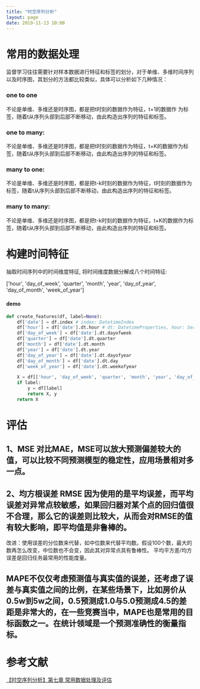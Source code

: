 ```yaml
---
title: "时空序列分析"
layout: page
date: 2019-11-13 10:00
---
```

# 常用的数据处理
监督学习往往需要针对样本数据进行特征和标签的划分，对于单维、多维时间序列以及时序图，其划分的方法都比较类似，具体可以分析如下几种情况：
### one to one
不论是单维、多维还是时序图，都是把t时刻的数据作为特征，t+1的数据作
为标签，随着t从序列头部到后部不断移动，由此构造出序列的特征和标签。

### one to many:
不论是单维、多维还是时序图，都是把t时刻的数据作为特征，t+K的数据作为标签，随着t从序列头部到后部不断移动，由此构造出序列的特征和标签。

### many to one:
不论是单维、多维还是时序图，都是把t-k时刻的数据作为特征，t时刻的数据作为标签，随着t从序列头部到后部不断移动，由此构造出序列的特征和标签。

### many to many:
不论是单维、多维还是时序图，都是把t-k时刻的数据作为特征，t+K的数据作为标签，随着t从序列头部到后部不断移动，由此构造出序列的特征和标签。


# 构建时间特征
抽取时间序列中的时间维度特征, 将时间维度数据分解成八个时间特征:

['hour', 'day_of_week', 'quarter', 'month', 'year', 'day_of_year', 'day_of_month', 'week_of_year']

#### demo
```python
def create_features(df, label=None):
    df['date'] = df.index # index: DatetimeIndex
    df['hour'] = df['date'].dt.hour # dt: DatetimeProperties, hour: Series
    df['day_of_week'] = df['date'].dt.dayofweek
    df['quarter'] = df['date'].dt.quarter
    df['month'] = df['date'].dt.month
    df['year'] = df['date'].dt.year
    df['day_of_year'] = df['date'].dt.dayofyear
    df['day_of_month'] = df['date'].dt.day
    df['week_of_year'] = df['date'].dt.weekofyear

    X = df[['hour', 'day_of_week', 'quarter', 'month', 'year', 'day_of_year', 'day_of_month', 'week_of_year']]
    if label:
        y = df[label]
        return X, y
    return X
```


# 评估

## 1、MSE 对比MAE，MSE可以放大预测偏差较大的值，可以比较不同预测模型的稳定性，应用场景相对多一点。
## 2、均方根误差 RMSE 因为使用的是平均误差，而平均误差对异常点较敏感，如果回归器对某个点的回归值很不合理，那么它的误差则比较大，从而会对RMSE的值有较大影响，即平均值是非鲁棒的。
改进：使用误差的分位数来代替，如中位数来代替平均数。假设100个数，最大的数再怎么改变，中位数也不会变，因此其对异常点具有鲁棒性。
平均平方差/均方误差是回归任务最常用的性能度量。

## MAPE不仅仅考虑预测值与真实值的误差，还考虑了误差与真实值之间的比例，在某些场景下，比如房价从0.5w到5w之间，0.5预测成1.0与5.0预测成4.5的差距是非常大的，在一些竞赛当中，MAPE也是常用的目标函数之一。在统计领域是一个预测准确性的衡量指标。





# 参考文献
[【时空序列分析】第七章 常用数据处理及评估](https://mp.weixin.qq.com/s/E44qI6ltRzuvRfAVr4fJkg)

